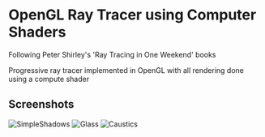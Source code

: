 OpenGL Ray Tracer using Computer Shaders
====================================================================================================

Following Peter Shirley's 'Ray Tracing in One Weekend' books

Progressive ray tracer implemented in OpenGL with all rendering done using a compute shader

Screenshots
-----------
![SimpleShadows](https://user-images.githubusercontent.com/12836864/235822866-54524f77-2b51-48c1-8139-33d3ab3e31ad.png)
![Glass](https://user-images.githubusercontent.com/12836864/236637952-c9eaf20e-5e5e-4039-945b-2ec03717ec35.png)
![Caustics](https://user-images.githubusercontent.com/12836864/236637958-ca476efa-9884-4d1e-9fdc-7f8559579123.png)
